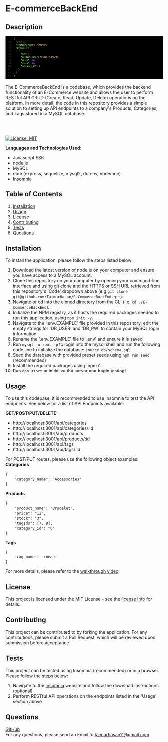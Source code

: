 # E-commerceBackEnd
## Description
![E-Commerce Back End](./assets/images/Screenshot%202022-05-17%20213232.png) <br/>

The E-CommerceBackEnd is a codebase, which provides the backend functionality of an E-Commerce website and allows the user to perform RESTful API CRUD (Create, Read, Update, Delete) operations on the platform. In more detail, the code in this repository provides a simple solution to setting up API endpoints to a company's Products, Categories, and Tags stored in a MySQL database. 

<br/>
<br/>

[![License: MIT](https://img.shields.io/badge/License-MIT-yellow.svg)](https://opensource.org/licenses/MIT)

**Languages and Technologies Used:**

- Javascript ES6
- node.js
- MySQL
- npm (express, sequelize, mysql2, dotenv, nodemon)
- Insomnia

## Table of Contents

1. [ Installation ](#installation)
2. [ Usage ](#usage)
3. [ License ](#license)
4. [ Contributing ](#contributing)
5. [ Tests ](#tests)
6. [ Questions ](#questions)


<a name="installation"></a>

## Installation
To install the application, please follow the steps listed below: 
1. Download the latest version of node.js on your computer and ensure you have access to a MySQL account. <br/>
2. Clone this repository on your computer by opening your command-line interface and using git clone and the HTTPS or SSH URL retrieved from this repository's 'Code' dropdown above (e.g.```git clone git@github.com:TaimurHasan/E-CommerceBackEnd.git```). <br/>
3. Navigate or cd into the cloned directory from the CLI (i.e. ``` cd ./E-CommerceBackEnd ```). <br/>
4. Initialize the NPM registry, as it hosts the required packages needed to run this application, using ```npm init -y```. <br/>
5. Navigate to the '.env.EXAMPLE' file provided in this repository, edit the empty strings for 'DB_USER' and 'DB_PW' to contain your MySQL login information.
6. Rename the '.env.EXAMPLE' file to '.env' and ensure it is saved
7. Run ```mysql -u root -p``` to login into the mysql shell and run the following code line to initialize the database: ```source db/schema.sql```
8. Seed the database with provided preset seeds using ```npm run seed``` (recommended)
9. Install the required packages using 'npm i'. <br/>
10. Run ```npm start``` to initialize the server and begin testing!

<a name="usage"></a>

## Usage
To use this codebase, it is recommended to use Insomnia to test the API endpoints. See below for a list of API Endpoints available:

**GET/POST/PUT/DELETE:**
- http://localhost:3001/api/categories
- http://localhost:3001/api/categories/:id
- http://localhost:3001/api/products
- http://localhost:3001/api/products/:id
- http://localhost:3001/api/tags
- http://localhost:3001/api/tags/:id

For POST/PUT routes, please use the following object examples: <br/>
**Categories**

```
{
    "category_name": "Accessories"
}
```

**Products**
```
{
	"product_name": "Bracelet",
	"price": "12",
	"stock": "3",
	"tagIds": [7, 8],
	"category_id": "6"
}
```

**Tags**
```
{
	"tag_name": "cheap"
}
```

For more details, please refer to the [walkthrough video](https://drive.google.com/file/d/1NXRWe6K3GqqFG_hEkJVdYihOfx6Eh7EP/view).


<a name="license"></a>
## License
This project is licensed under the MIT License - see the [license info](https://opensource.org/licenses/MIT) for details.


<a name="contributing"></a>

## Contributing

This project can be contributed to by forking the application. For any contributions, please submit a Pull Request, which will be reviewed upon submission before acceptance.

<a name="tests"></a>

## Tests

This project can be tested using Insomnia (recommended) or in a browser. Please follow the steps below: <br/>
1. Navigate to the [Insomnia](https://insomnia.rest/) website and follow the download instructions (optional) <br/> 
2. Perform RESTful API operations on the endpoints listed in the 'Usage' section above <br/>

<a name="questions"></a>

## Questions

[GitHub](https://github.com/TaimurHasan) <br/>
For any questions, please send an Email to [taimurhasan11@gmail.com](mailto:taimurhasan11@gmail.com)

